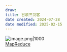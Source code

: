 ```yaml
---
draw:
title: 谷歌三剑客
date created: 2024-07-28
date modified: 2025-02-15
---
```


![image.png|1000](https://imagehosting4picgo.oss-cn-beijing.aliyuncs.com/imagehosting/fix-dir%2Fpicgo%2Fpicgo-clipboard-images%2F2024%2F07%2F28%2F17-54-02-1f2507170892882f0f33041d5bc96dc1-20240728175401-324dd2.png)  
[MapReduce](MapReduce.md)
